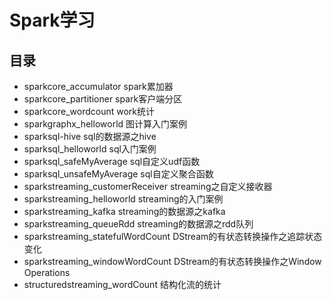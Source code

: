 # Spark学习

## 目录
* sparkcore_accumulator    spark累加器
* sparkcore_partitioner    spark客户端分区
* sparkcore_wordcount      work统计
* sparkgraphx_helloworld   图计算入门案例
* sparksql-hive            sql的数据源之hive
* sparksql_helloworld      sql入门案例
* sparksql_safeMyAverage   sql自定义udf函数
* sparksql_unsafeMyAverage sql自定义聚合函数
* sparkstreaming_customerReceiver streaming之自定义接收器
* sparkstreaming_helloworld       streaming的入门案例
* sparkstreaming_kafka            streaming的数据源之kafka
* sparkstreaming_queueRdd         streaming的数据源之rdd队列
* sparkstreaming_statefulWordCount DStream的有状态转换操作之追踪状态变化
* sparkstreaming_windowWordCount   DStream的有状态转换操作之Window Operations
* structuredstreaming_wordCount    结构化流的统计
